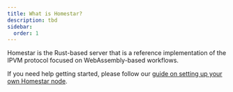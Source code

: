 ```yaml
---
title: What is Homestar?
description: tbd
sidebar:
  order: 1
---
```


Homestar is the Rust-based server that is a reference implementation of the IPVM protocol focused on WebAssembly-based workflows.

If you need help getting started, please follow our [guide on setting up your own Homestar node](../../manual-setup/setup-your-local-node/).
